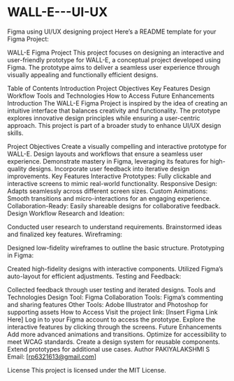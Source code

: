 # WALL-E---UI-UX
Figma using UI/UX designing project
Here’s a README template for your Figma Project:

WALL-E Figma Project This project focuses on designing an interactive and user-friendly prototype for WALL-E, a conceptual project developed using Figma. The prototype aims to deliver a seamless user experience through visually appealing and functionally efficient designs.

Table of Contents Introduction Project Objectives Key Features Design Workflow Tools and Technologies How to Access Future Enhancements Introduction The WALL-E Figma Project is inspired by the idea of creating an intuitive interface that balances creativity and functionality. The prototype explores innovative design principles while ensuring a user-centric approach. This project is part of a broader study to enhance UI/UX design skills.

Project Objectives Create a visually compelling and interactive prototype for WALL-E. Design layouts and workflows that ensure a seamless user experience. Demonstrate mastery in Figma, leveraging its features for high-quality designs. Incorporate user feedback into iterative design improvements. Key Features Interactive Prototypes: Fully clickable and interactive screens to mimic real-world functionality. Responsive Design: Adapts seamlessly across different screen sizes. Custom Animations: Smooth transitions and micro-interactions for an engaging experience. Collaboration-Ready: Easily shareable designs for collaborative feedback. Design Workflow Research and Ideation:

Conducted user research to understand requirements. Brainstormed ideas and finalized key features. Wireframing:

Designed low-fidelity wireframes to outline the basic structure. Prototyping in Figma:

Created high-fidelity designs with interactive components. Utilized Figma’s auto-layout for efficient adjustments. Testing and Feedback:

Collected feedback through user testing and iterated designs. Tools and Technologies Design Tool: Figma Collaboration Tools: Figma’s commenting and sharing features Other Tools: Adobe Illustrator and Photoshop for supporting assets How to Access Visit the project link: [Insert Figma Link Here] Log in to your Figma account to access the prototype. Explore the interactive features by clicking through the screens. Future Enhancements Add more advanced animations and transitions. Optimize for accessibility to meet WCAG standards. Create a design system for reusable components. Extend prototypes for additional use cases. Author PAKIYALAKSHMI S Email: [rp6321613@gmail.com]

License This project is licensed under the MIT License.
